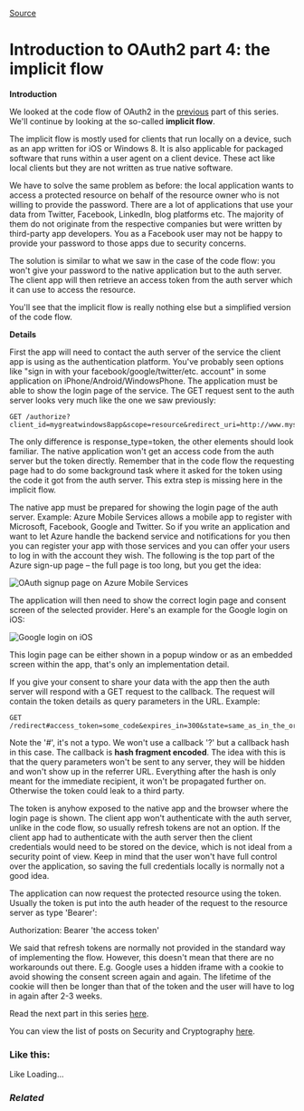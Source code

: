 [Source](http://dotnetcodr.com/2014/01/30/introduction-to-oauth2-part-4-the-implicit-flow/ "Permalink to Introduction to OAuth2 part 4: the implicit flow")

# Introduction to OAuth2 part 4: the implicit flow

**Introduction**

We looked at the code flow of OAuth2 in the [previous][1] part of this series. We'll continue by looking at the so-called **implicit flow**.

The implicit flow is mostly used for clients that run locally on a device, such as an app written for iOS or Windows 8. It is also applicable for packaged software that runs within a user agent on a client device. These act like local clients but they are not written as true native software.

We have to solve the same problem as before: the local application wants to access a protected resource on behalf of the resource owner who is not willing to provide the password. There are a lot of applications that use your data from Twitter, Facebook, LinkedIn, blog platforms etc. The majority of them do not originate from the respective companies but were written by third-party app developers. You as a Facebook user may not be happy to provide your password to those apps due to security concerns.

The solution is similar to what we saw in the case of the code flow: you won't give your password to the native application but to the auth server. The client app will then retrieve an access token from the auth server which it can use to access the resource.

You'll see that the implicit flow is really nothing else but a simplified version of the code flow.

**Details**

First the app will need to contact the auth server of the service the client app is using as the authentication platform. You've probably seen options like "sign in with your facebook/google/twitter/etc. account" in some application on iPhone/Android/WindowsPhone. The application must be able to show the login page of the service. The GET request sent to the auth server looks very much like the one we saw previously:



    GET /authorize?client_id=mygreatwindows8app&scope=resource&redirect_uri=http://www.mysite.com/redirect&response_type=token&state=some_id


The only difference is response_type=token, the other elements should look familiar. The native application won't get an access code from the auth server but the token directly. Remember that in the code flow the requesting page had to do some background task where it asked for the token using the code it got from the auth server. This extra step is missing here in the implicit flow.

The native app must be prepared for showing the login page of the auth server. Example: Azure Mobile Services allows a mobile app to register with Microsoft, Facebook, Google and Twitter. So if you write an application and want to let Azure handle the backend service and notifications for you then you can register your app with those services and you can offer your users to log in with the account they wish. The following is the top part of the Azure sign-up page – the full page is too long, but you get the idea:

![OAuth signup page on Azure Mobile Services][2]

The application will then need to show the correct login page and consent screen of the selected provider. Here's an example for the Google login on iOS:

![Google login on iOS][3]

This login page can be either shown in a popup window or as an embedded screen within the app, that's only an implementation detail.

If you give your consent to share your data with the app then the auth server will respond with a GET request to the callback. The request will contain the token details as query parameters in the URL. Example:



    GET /redirect#access_token=some_code&expires_in=300&state=same_as_in_the_original_request


Note the '#', it's not a typo. We won't use a callback '?' but a callback hash in this case. The callback is **hash fragment encoded**. The idea with this is that the query parameters won't be sent to any server, they will be hidden and won't show up in the referrer URL. Everything after the hash is only meant for the immediate recipient, it won't be propagated further on. Otherwise the token could leak to a third party.

The token is anyhow exposed to the native app and the browser where the login page is shown. The client app won't authenticate with the auth server, unlike in the code flow, so usually refresh tokens are not an option. If the client app had to authenticate with the auth server then the client credentials would need to be stored on the device, which is not ideal from a security point of view. Keep in mind that the user won't have full control over the application, so saving the full credentials locally is normally not a good idea.

The application can now request the protected resource using the token. Usually the token is put into the auth header of the request to the resource server as type 'Bearer':

Authorization: Bearer 'the access token'

We said that refresh tokens are normally not provided in the standard way of implementing the flow. However, this doesn't mean that there are no workarounds out there. E.g. Google uses a hidden iframe with a cookie to avoid showing the consent screen again and again. The lifetime of the cookie will then be longer than that of the token and the user will have to log in again after 2-3 weeks.

Read the next part in this series [here][4].

You can view the list of posts on Security and Cryptography [here][5].

### Like this:

Like Loading...

### _Related_

[1]: http://dotnetcodr.com/2014/01/27/introduction-to-oauth2-part-3-the-code-flow/ "Introduction to OAuth2 part 3: the code flow"
[2]: http://dotnetcodr.files.wordpress.com/2013/12/oauthsignupinazuremobileservices.png?w=630&h=399
[3]: http://dotnetcodr.files.wordpress.com/2013/12/googleioslogin.png?w=630
[4]: http://dotnetcodr.com/2014/02/03/introduction-to-oauth2-part-4-the-resource-owner-and-client-flow/ "Introduction to OAuth2 part 5: the resource owner and client flow"
[5]: http://dotnetcodr.com/security-and-cryptography/ "Security and cryptography"
